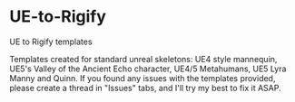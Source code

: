 # UE-to-Rigify
UE to Rigify templates

Templates created for standard unreal skeletons: UE4 style mannequin, UE5's Valley of the Ancient Echo character, UE4/5 Metahumans, UE5 Lyra Manny and Quinn. If you found any issues with the templates provided, please create a thread in "Issues" tabs, and I'll try my best to fix it ASAP.
